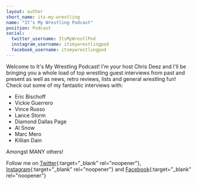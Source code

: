 ```yaml
---
layout: author
short_name: its-my-wrestling
name: "It’s My Wrestling Podcast"
position: Podcast
social:
  twitter_username: ItsMyWrestlPod
  instagram_username: itsmywrestlingpod
  facebook_username: itsmywrestlingpod
---
```

Welcome to It's My Wrestling Podcast! I'm your host Chris Deez and I'll be bringing you a whole load of top wrestling guest interviews from past and present as well as news, retro reviews, lists and general wrestling fun! Check out some of my fantastic interviews with:

- Eric Bischoff
- Vickie Guerrero
- Vince Russo
- Lance Storm
- Diamond Dallas Page
- Al Snow
- Marc Mero
- Killian Dain

Amongst MANY others!

Follow me on [Twitter](https://twitter.com/ItsMyWrestlPod]){:target="_blank" rel="noopener"}, [Instagram](https://instagram.com/itsmywrestlingpod]){:target="_blank" rel="noopener"} and [Facebook](https://facebook.com/itsmywrestlingpod]){:target="_blank" rel="noopener"}
